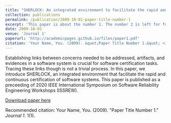 ```yaml
---
title: "SHERLOCK: An integrated environment to facilitate the rapid and continuous certification of software systems"
collection: publications
permalink: /publication/2009-10-01-paper-title-number-1
excerpt: 'This paper is about the number 1. The number 2 is left for future work.'
date: 2009-10-01
venue: 'Journal 1'
paperurl: 'http://academicpages.github.io/files/paper1.pdf'
citation: 'Your Name, You. (2009). &quot;Paper Title Number 1.&quot; <i>Journal 1</i>. 1(1).'
---
```

Establishing links between concerns needed to be addressed, artifacts, and evidences in a software system is crucial for software certification tasks. Tracing these links though is not a trivial process. In this paper, we introduce SHERLOCK, an integrated environment that facilitate the rapid and continuous certification of software systems. This paper is published as a preceeding of 2020 IEEE International Symposium on Software Reliability Engineering Workshops (ISSREW).

[Download paper here](http://academicpages.github.io/files/paper1.pdf)

Recommended citation: Your Name, You. (2009). "Paper Title Number 1." <i>Journal 1</i>. 1(1).